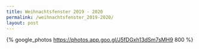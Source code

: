 ```yaml
---
title: Weihnachtsfenster 2019 - 2020
permalink: /weihnachtsfenster_2019-2020/
layout: post
---
```


{% google_photos https://photos.app.goo.gl/J5fDGxh13dSm7sMH9 800 %}
